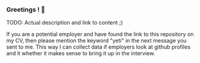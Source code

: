 ### Greetings ! 👋

TODO: Actual description and link to content ;) 

If you are a potential employer and have found the link to this repository on my CV, then please mention the keyword "yeti" in the next message you sent to me. This way I can collect data if employers look at github profiles and it whether it makes sense to bring it up in the interview. 




<!--
**mlwida/mlwida** is a ✨ _special_ ✨ repository because its `README.md` (this file) appears on your GitHub profile.

Here are some ideas to get you started:

- 🔭 I’m currently working on ...
- 🌱 I’m currently learning ...
- 👯 I’m looking to collaborate on ...
- 🤔 I’m looking for help with ...
- 💬 Ask me about ...
- 📫 How to reach me: ...
- 😄 Pronouns: ...
- ⚡ Fun fact: ...
-->
